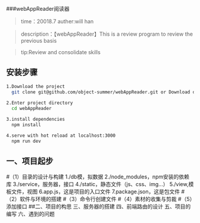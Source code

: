 ###webAppReader阅读器
>time：20018.7
>auther:will han

>description：【webAppReader】This is a review program to review the previous basis

>tip:Review and consolidate skills

##  安装步骤

``` bash
1.Download the project
  git clone git@github.com/object-summer/webAppReader.git or Download directly from this page
  
2.Enter project directory
  cd webAppReader

3.install dependencies
  npm install

4.serve with hot reload at localhost:3000
  npm run dev
```

## 一、项目起步
  #（1）目录的设计与构建
    1./db模，拟数据
    2./node_modules，npm安装的依赖库
    3./service，服务器，接口
    4./static，静态文件（js、css、img...）
    5./view,模板文件，视图
    6.app.js，这是项目的入口文件
    7.package.json，这是包文件
  #（2）软件与环境的搭建
  #（3）命令行创建文件
  #（4）素材的收集与剪裁
  #（5）添加接口
##二、项目的构思
三、服务器的搭建
四、前端路由的设计
五、项目的编写
六、遇到的问题


